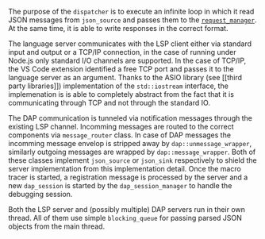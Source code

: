 The purpose of the `dispatcher` is to execute an infinite loop in which it read JSON messages from `json_source` and passes them to the [`request_manager`](https://github.com/eclipse/che-che4z-lsp-for-hlasm/wiki/Request-manager). At the same time, it is able to write responses in the correct format.

The language server communicates with the LSP client either via standard input and output or a TCP/IP connection, in the case of running under Node.js only standard I/O channels are supported.
In the case of TCP/IP, the VS Code extension identified a free TCP port and passes it to the language server as an argument. Thanks to the ASIO library (see [[third party libraries]]) implementation of the `std::iostream` interface, the implemenation is is able to completely abstract from the fact that it is communicating through TCP and not through the standard IO.

The DAP communication is tunneled via notification messages through the existing LSP channel. Incomming messages are routed to the correct components via `message_router` class. In case of DAP messages the incomming message envelop is stripped away by `dap::unmessage_wrapper`, similarly outgoing messages are wrapped by `dap::message_wrapper`. Both of these classes implement `json_source` or `json_sink` respectively to shield the server implementation from this implementation detail.
Once the macro tracer is started, a registration message is processed by the server and a new `dap_session` is started by the `dap_session_manager` to handle the debugging session.

Both the LSP server and (possibly multiple) DAP servers run in their own thread. All of them use simple `blocking_queue` for passing parsed JSON objects from the main thread.